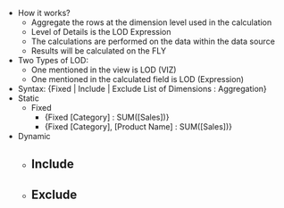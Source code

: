 - How it works?
  - Aggregate the rows at the dimension level used in the calculation
  - Level of Details is the LOD Expression
  - The calculations are performed on the data within the data source
  - Results will be calculated on the FLY
- Two Types of LOD:
  - One mentioned in the view is LOD (VIZ)
  - One mentioned in the calculated field is LOD (Expression)
- Syntax: {Fixed | Include | Exclude List of Dimensions : Aggregation}
- Static
  - Fixed
    - {Fixed [Category] : SUM([Sales])}
    - {Fixed [Category], [Product Name] : SUM([Sales])}
- Dynamic
  - Include
    -
  - Exclude
    - 
